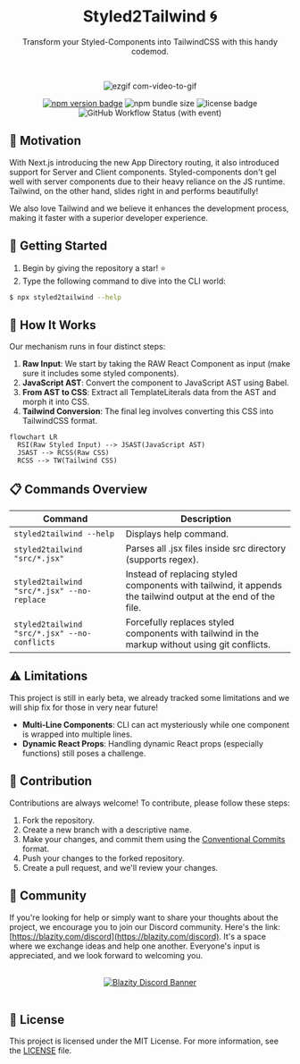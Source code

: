 <div align="center">
  <h1>Styled2Tailwind 🌀</h1>
  <p>Transform your Styled-Components into TailwindCSS with this handy codemod.</p> 

  <br />
  
  ![ezgif com-video-to-gif](https://github.com/Blazity/styled2tailwind/assets/28964599/c71c902b-a5d2-4ec4-9e24-b35ec8cef0f4)

</div>

<div align="center">
  <a href="https://www.npmjs.com/package/styled2tailwind"><img alt="npm version badge" src="https://img.shields.io/npm/v/styled2tailwind"></a>  
  <img alt="npm bundle size" src="https://img.shields.io/bundlephobia/min/styled2tailwind">
  <img alt="license badge" src="https://img.shields.io/npm/l/styled2tailwind">
  <img alt="GitHub Workflow Status (with event)" src="https://img.shields.io/github/actions/workflow/status/blazity/styled2tailwind/build-and-test-runner">
</div>

## 🌟 Motivation

With Next.js introducing the new App Directory routing, it also introduced support for Server and Client components. Styled-components don't gel well with server components due to their heavy reliance on the JS runtime. Tailwind, on the other hand, slides right in and performs beautifully! 

We also love Tailwind and we believe it enhances the development process, making it faster with a superior developer experience. 

## 🚀 Getting Started
1. Begin by giving the repository a star! ⭐
2. Type the following command to dive into the CLI world:
   
```sh
$ npx styled2tailwind --help
```

## 🤔 How It Works

Our mechanism runs in four distinct steps:

1. **Raw Input**: We start by taking the RAW React Component as input (make sure it includes some styled components). 
2. **JavaScript AST**: Convert the component to JavaScript AST using Babel. 
3. **From AST to CSS**: Extract all TemplateLiterals data from the AST and morph it into CSS. 
4. **Tailwind Conversion**: The final leg involves converting this CSS into TailwindCSS format.

```mermaid
flowchart LR
  RSI(Raw Styled Input) --> JSAST(JavaScript AST)
  JSAST --> RCSS(Raw CSS)
  RCSS --> TW(Tailwind CSS)
```   

## 📋 Commands Overview
| Command | Description |
|---------|-------------|
| `styled2tailwind --help` | Displays help command. |
| `styled2tailwind "src/*.jsx"` | Parses all .jsx files inside src directory (supports regex). |
| `styled2tailwind "src/*.jsx" --no-replace` | Instead of replacing styled components with tailwind, it appends the tailwind output at the end of the file. |
| `styled2tailwind "src/*.jsx" --no-conflicts` | Forcefully replaces styled components with tailwind in the markup without using git conflicts. |

## ⚠️ Limitations

This project is still in early beta, we already tracked some limitations and we will ship fix for those in very near future!

- **Multi-Line Components**: CLI can act mysteriously while one component is wrapped into multiple lines.
- **Dynamic React Props**: Handling dynamic React props (especially functions) still poses a challenge.

## 🤝 Contribution

Contributions are always welcome! To contribute, please follow these steps:

1. Fork the repository.
2. Create a new branch with a descriptive name.
3. Make your changes, and commit them using the [Conventional Commits](https://www.conventionalcommits.org/) format.
4. Push your changes to the forked repository.
5. Create a pull request, and we'll review your changes.

## 📡 Community

If you're looking for help or simply want to share your thoughts about the project, we encourage you to join our Discord community. Here's the link: [https://blazity.com/discord](https://blazity.com/discord). It's a space where we exchange ideas and help one another. Everyone's input is appreciated, and we look forward to welcoming you.

<br />
<a href="https://blazity.com/discord" style="width: 100%; display: flex; justify-content: center;">
  <img src="https://discordapp.com/api/guilds/1111676875782234175/widget.png?style=banner2" alt="Blazity Discord Banner"/>
</a>
<br />

## 📜 License

This project is licensed under the MIT License. For more information, see the [LICENSE](./LICENSE) file.


